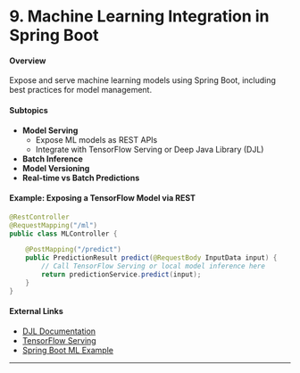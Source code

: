# 9. Machine Learning Integration in Spring Boot

#### Overview
Expose and serve machine learning models using Spring Boot, including best practices for model management.

#### Subtopics
- **Model Serving**
  - Expose ML models as REST APIs
  - Integrate with TensorFlow Serving or Deep Java Library (DJL)
- **Batch Inference**
- **Model Versioning**
- **Real-time vs Batch Predictions**

#### Example: Exposing a TensorFlow Model via REST
```java
@RestController
@RequestMapping("/ml")
public class MLController {

    @PostMapping("/predict")
    public PredictionResult predict(@RequestBody InputData input) {
        // Call TensorFlow Serving or local model inference here
        return predictionService.predict(input);
    }
}
```

#### External Links
- [DJL Documentation](https://docs.djl.ai/)
- [TensorFlow Serving](https://www.tensorflow.org/tfx/guide/serving)
- [Spring Boot ML Example](https://github.com/deepjavalibrary/djl-spring-boot-starter)

---